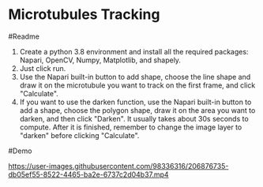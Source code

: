 # Microtubules Tracking
#Readme
1. Create a python 3.8 environment and install all the required packages: Napari, OpenCV, Numpy, Matplotlib, and shapely.
2. Just click run.
3. Use the Napari built-in button to add shape, choose the line shape and draw it on the microtubule you want to track on the first frame, and click "Calculate".
4. If you want to use the darken function, use the Napari built-in button to add a shape, choose the polygon shape, draw it on the area you want to darken, and then click "Darken". It usually takes about 30s seconds to compute. After it is finished, remember to change the image layer to "darken" before clicking "Calculate".

#Demo


https://user-images.githubusercontent.com/98336316/206876735-db05ef55-8522-4465-ba2e-6737c2d04b37.mp4

